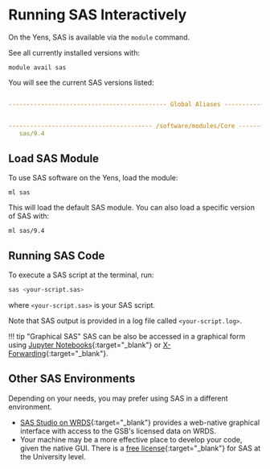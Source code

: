 # Running SAS Interactively

On the Yens, SAS is available via the `module` command. 

See all currently installed versions with:

```title="Terminal Input"
module avail sas
```

You will see the current SAS versions listed:

```{.yaml .no-copy title="Terminal Output"}

-------------------------------------------- Global Aliases --------------------------------------------


---------------------------------------- /software/modules/Core ----------------------------------------
   sas/9.4
```

## Load SAS Module
To use SAS software on the Yens, load the module:
```title="Terminal Input"
ml sas
```
This will load the default SAS module. You can also load a specific version of SAS with:

```title="Terminal Input"
ml sas/9.4
```

## Running SAS Code

To execute a SAS script at the terminal, run:
```bash title="Terminal Input"
sas <your-script.sas>
```
where `<your-script.sas>` is your SAS script.

Note that SAS output is provided in a log file called `<your-script.log>`.

!!! tip "Graphical SAS"
    SAS can be also be accessed in a graphical form using [Jupyter Notebooks](/_getting_started/jupyter/#sas){:target="_blank"} or [X-Forwarding](/_user_guide/best_practices_gui){:target="_blank"}.

## Other SAS Environments

Depending on your needs, you may prefer using SAS in a different environment.

* [SAS Studio on WRDS](https://wrds-www.wharton.upenn.edu/pages/grid-items/using-sas-studio/){:target="_blank"} provides a web-native graphical interface with access to the GSB's licensed data on WRDS.
* Your machine may be a more effective place to develop your code, given the native GUI. There is a [free license](https://uit.stanford.edu/service/softwarelic/sas){:target="_blank"} for SAS at the University level.
